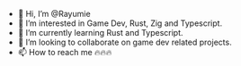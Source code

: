 - 👋 Hi, I’m @Rayumie
- 👀 I’m interested in Game Dev, Rust, Zig and Typescript.
- 🌱 I’m currently learning Rust and Typescript.
- 💞️ I’m looking to collaborate on game dev related projects.
- 📫 How to reach me 🔥🔥🔥

<!---
Rayumie/Rayumie is a ✨ special ✨ repository because its `README.md` (this file) appears on your GitHub profile.
You can click the Preview link to take a look at your changes.
--->

